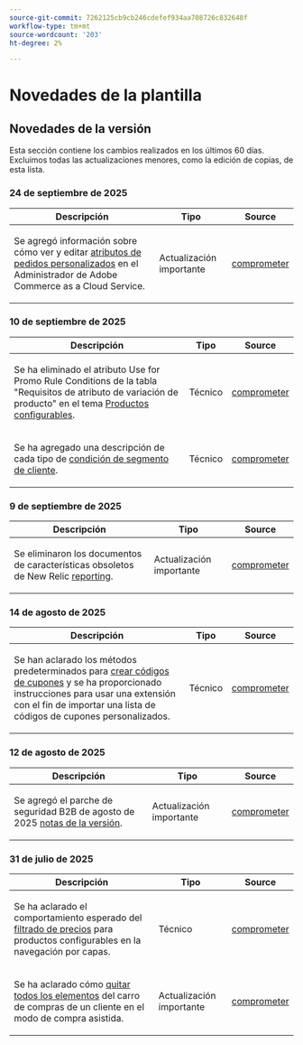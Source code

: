 ```yaml
---
source-git-commit: 7262125cb9cb246cdefef934aa708726c832648f
workflow-type: tm+mt
source-wordcount: '203'
ht-degree: 2%

---
```

# Novedades de la plantilla

## Novedades de la versión

Esta sección contiene los cambios realizados en los últimos 60 días. Excluimos todas las actualizaciones menores, como la edición de copias, de esta lista.

### 24 de septiembre de 2025

<table style="table-layout:auto;">
  <thead>
    <tr>
      <th>Descripción</th>
      <th>Tipo</th>
      <th>Source</th>
    </tr>
  </thead>
  <tbody>
    <tr>
      <td><p>Se agregó información sobre cómo ver y editar <a href="https://experienceleague.adobe.com/en/docs/commerce-admin/stores-sales/order-management/orders/order-processing#custom-order-attributes">atributos de pedidos personalizados</a> en el Administrador de Adobe Commerce as a Cloud Service.</p>
</td>
      <td>
        Actualización importante
      </td>
      <td><a href="https://github.com/AdobeDocs/commerce-admin.en/commit/68c4c836d0e6dfff1f397dcc93368f8daac774f3">comprometer</a></td>
    </tr>
  </tbody>
</table>

### 10 de septiembre de 2025

<table style="table-layout:auto;">
  <thead>
    <tr>
      <th>Descripción</th>
      <th>Tipo</th>
      <th>Source</th>
    </tr>
  </thead>
  <tbody>
    <tr>
      <td><p>Se ha eliminado el atributo Use for Promo Rule Conditions de la tabla "Requisitos de atributo de variación de producto" en el tema <a href="https://experienceleague.adobe.com/en/docs/commerce-admin/catalog/products/types/product-create-configurable#product-variation-attribute-requirements">Productos configurables</a>.</p>
</td>
      <td>
        Técnico
      </td>
      <td><a href="https://github.com/AdobeDocs/commerce-admin.en/commit/7035acbe2b974ab8bdb4904e769856f0646211ea">comprometer</a></td>
    </tr>
    <tr>
      <td><p>Se ha agregado una descripción de cada tipo de <a href="https://experienceleague.adobe.com/en/docs/commerce-admin/customers/segments/customer-segment-create">condición de segmento de cliente</a>.</p>
</td>
      <td>
        Técnico
      </td>
      <td><a href="https://github.com/AdobeDocs/commerce-admin.en/commit/3caa8f3067d534d46e4dafb5731df200723216f8">comprometer</a></td>
    </tr>
  </tbody>
</table>

### 9 de septiembre de 2025

<table style="table-layout:auto;">
  <thead>
    <tr>
      <th>Descripción</th>
      <th>Tipo</th>
      <th>Source</th>
    </tr>
  </thead>
  <tbody>
    <tr>
      <td><p>Se eliminaron los documentos de características obsoletos de New Relic <a href="https://experienceleague.adobe.com/en/docs/commerce-admin/start/reporting/new-relic-reporting">reporting</a>.</p>
</td>
      <td>
        Actualización importante
      </td>
      <td><a href="https://github.com/AdobeDocs/commerce-admin.en/commit/066bcb5b86cfcf5ecb8a6384e6023fd839c4dfcb">comprometer</a></td>
    </tr>
  </tbody>
</table>

### 14 de agosto de 2025

<table style="table-layout:auto;">
  <thead>
    <tr>
      <th>Descripción</th>
      <th>Tipo</th>
      <th>Source</th>
    </tr>
  </thead>
  <tbody>
    <tr>
      <td><p>Se han aclarado los métodos predeterminados para <a href="https://experienceleague.adobe.com/en/docs/commerce-admin/marketing/promotions/cart-rules/price-rules-cart-coupon">crear códigos de cupones</a> y se ha proporcionado instrucciones para usar una extensión con el fin de importar una lista de códigos de cupones personalizados.</p>
</td>
      <td>
        Técnico
      </td>
      <td><a href="https://github.com/AdobeDocs/commerce-admin.en/commit/95e0223bb211b03a9c9ede7b53372c33cad65885">comprometer</a></td>
    </tr>
  </tbody>
</table>

### 12 de agosto de 2025

<table style="table-layout:auto;">
  <thead>
    <tr>
      <th>Descripción</th>
      <th>Tipo</th>
      <th>Source</th>
    </tr>
  </thead>
  <tbody>
    <tr>
      <td><p>Se agregó el parche de seguridad B2B de agosto de 2025 <a href="https://experienceleague.adobe.com/en/docs/commerce-admin/b2b/release-notes">notas de la versión</a>.</p>
</td>
      <td>
        Actualización importante
      </td>
      <td><a href="https://github.com/AdobeDocs/commerce-admin.en/commit/0ff127d55e62cc13241d9b6285f36a1bb56d8162">comprometer</a></td>
    </tr>
  </tbody>
</table>

### 31 de julio de 2025

<table style="table-layout:auto;">
  <thead>
    <tr>
      <th>Descripción</th>
      <th>Tipo</th>
      <th>Source</th>
    </tr>
  </thead>
  <tbody>
    <tr>
      <td><p>Se ha aclarado el comportamiento esperado del <a href="https://experienceleague.adobe.com/en/docs/commerce-admin/catalog/catalog/navigation/navigation-layered#price-navigation">filtrado de precios</a> para productos configurables en la navegación por capas.</p>
</td>
      <td>
        Técnico
      </td>
      <td><a href="https://github.com/AdobeDocs/commerce-admin.en/commit/3227227b6cf4f159b40fda8a5a165a7097f8a0bd">comprometer</a></td>
    </tr>
    <tr>
      <td><p>Se ha aclarado cómo <a href="https://experienceleague.adobe.com/en/docs/commerce-admin/stores-sales/point-of-purchase/assist/shopping-assisted-cart-manage">quitar todos los elementos</a> del carro de compras de un cliente en el modo de compra asistida.</p>
</td>
      <td>
        Actualización importante
      </td>
      <td><a href="https://github.com/AdobeDocs/commerce-admin.en/commit/193248c1fce55c950b22ec8d86613d23be1ead11">comprometer</a></td>
    </tr>
  </tbody>
</table>
